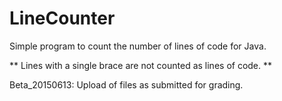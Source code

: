 LineCounter
===============

Simple program to count the number of lines of code for Java.

** Lines with a single brace are not counted as lines of code. **

Beta_20150613: Upload of files as submitted for grading.  